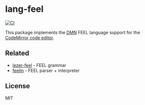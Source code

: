 # lang-feel

[![CI](https://github.com/nikku/lang-feel/actions/workflows/CI.yml/badge.svg)](https://github.com/nikku/lang-feel/actions/workflows/CI.yml)

This package implements the [DMN](https://www.omg.org/spec/DMN/) FEEL language support for the [CodeMirror code editor](https://codemirror.net/).


## Related

* [lezer-feel](https://github.com/nikku/lezer-feel) - FEEL grammar
* [feelin](https://github.com/nikku/feelin) - FEEL parser + interpreter


## License

MIT
